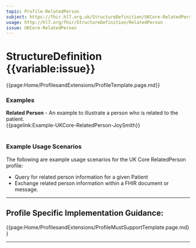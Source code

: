 ```yaml
---
topic: Profile-RelatedPerson
subject: https://fhir.hl7.org.uk/StructureDefinition/UKCore-RelatedPerson
usage: http://hl7.org/fhir/StructureDefinition/RelatedPerson
issue: UKCore-RelatedPerson
---
```

# StructureDefinition {{variable:issue}}

<nocheck>
{{page:Home/ProfilesandExtensions/ProfileTemplate.page.md}} 
<div id="Examples" class="tabcontent">
  <h3>Examples</h3>
  <b>Related Person</b> - An example to illustrate a person who is related to the patient.
  <br>
{{pagelink:Example-UKCore-RelatedPerson-JoySmith}}
<br><br>
</div>
</nocheck>

<div id="ProfileGuidance">

### Example Usage Scenarios ###
The following are example usage scenarios for the UK Core RelatedPerson profile:
- Query for related person information for a given Patient
- Exchange related person information within a FHIR document or message.

<hr class="thickline">

## Profile Specific Implementation Guidance: ##

{{page:Home/ProfilesandExtensions/ProfileMustSupportTemplate.page.md}}

</div>

---
